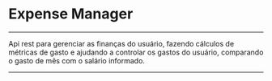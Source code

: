 # Expense Manager

---

Api rest para gerenciar as finanças do usuário, fazendo cálculos de métricas de gasto e ajudando a controlar os gastos do usuário, comparando o gasto de mês com o salário informado.

---
